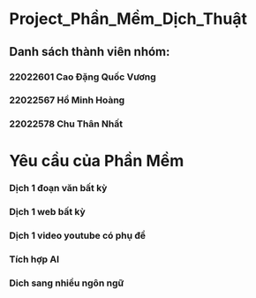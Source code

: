 # Project_Phần_Mềm_Dịch_Thuật
## Danh sách thành viên nhóm:
### 22022601 Cao Đặng Quốc Vương
### 22022567 Hồ Minh Hoàng
### 22022578 Chu Thân Nhất

# Yêu cầu của Phần Mềm
### Dịch 1 đoạn văn bất kỳ
### Dịch 1 web bất kỳ
### Dịch 1 video youtube có phụ đề
### Tích hợp AI
### Dich sang nhiều ngôn ngữ

